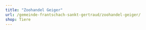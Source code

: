 ```yaml
---
title: "Zoohandel Geiger"
url: /gemeinde-frantschach-sankt-gertraud/zoohandel-geiger/
shop: Tiere
---
```

